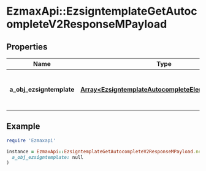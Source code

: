 # EzmaxApi::EzsigntemplateGetAutocompleteV2ResponseMPayload

## Properties

| Name | Type | Description | Notes |
| ---- | ---- | ----------- | ----- |
| **a_obj_ezsigntemplate** | [**Array&lt;EzsigntemplateAutocompleteElementResponse&gt;**](EzsigntemplateAutocompleteElementResponse.md) | An array of Ezsigntemplate autocomplete element response. |  |

## Example

```ruby
require 'Ezmaxapi'

instance = EzmaxApi::EzsigntemplateGetAutocompleteV2ResponseMPayload.new(
  a_obj_ezsigntemplate: null
)
```

